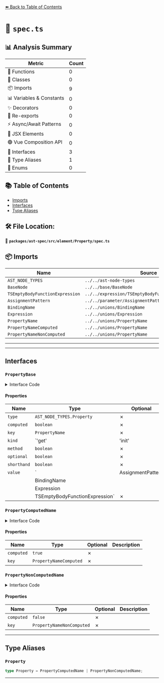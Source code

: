 [⬅️ Back to Table of Contents](../../../../../index.md)

# 📄 `spec.ts`

## 📊 Analysis Summary

| Metric | Count |
|--------|-------|
| 🔧 Functions | 0 |
| 🧱 Classes | 0 |
| 📦 Imports | 9 |
| 📊 Variables & Constants | 0 |
| ✨ Decorators | 0 |
| 🔄 Re-exports | 0 |
| ⚡ Async/Await Patterns | 0 |
| 💠 JSX Elements | 0 |
| 🟢 Vue Composition API | 0 |
| 📐 Interfaces | 3 |
| 📑 Type Aliases | 1 |
| 🎯 Enums | 0 |

## 📚 Table of Contents

- [Imports](#imports)
- [Interfaces](#interfaces)
- [Type Aliases](#type-aliases)

## 🛠️ File Location:
📂 **`packages/ast-spec/src/element/Property/spec.ts`**

## 📦 Imports

| Name | Source |
|------|--------|
| `AST_NODE_TYPES` | `../../ast-node-types` |
| `BaseNode` | `../../base/BaseNode` |
| `TSEmptyBodyFunctionExpression` | `../../expression/TSEmptyBodyFunctionExpression/spec` |
| `AssignmentPattern` | `../../parameter/AssignmentPattern/spec` |
| `BindingName` | `../../unions/BindingName` |
| `Expression` | `../../unions/Expression` |
| `PropertyName` | `../../unions/PropertyName` |
| `PropertyNameComputed` | `../../unions/PropertyName` |
| `PropertyNameNonComputed` | `../../unions/PropertyName` |


---


---

## Interfaces

### `PropertyBase`

<details><summary>Interface Code</summary>

```ts
interface PropertyBase extends BaseNode {
  type: AST_NODE_TYPES.Property;
  computed: boolean;
  key: PropertyName;
  kind: 'get' | 'init' | 'set';
  method: boolean;
  optional: boolean;
  shorthand: boolean;
  value:
    | AssignmentPattern
    | BindingName
    | Expression
    | TSEmptyBodyFunctionExpression;
}
```
</details>

#### Properties

| Name | Type | Optional | Description |
|------|------|----------|-------------|
| `type` | `AST_NODE_TYPES.Property` | ✗ |  |
| `computed` | `boolean` | ✗ |  |
| `key` | `PropertyName` | ✗ |  |
| `kind` | `'get' | 'init' | 'set'` | ✗ |  |
| `method` | `boolean` | ✗ |  |
| `optional` | `boolean` | ✗ |  |
| `shorthand` | `boolean` | ✗ |  |
| `value` | `| AssignmentPattern
    | BindingName
    | Expression
    | TSEmptyBodyFunctionExpression` | ✗ |  |

### `PropertyComputedName`

<details><summary>Interface Code</summary>

```ts
export interface PropertyComputedName extends PropertyBase {
  computed: true;
  key: PropertyNameComputed;
}
```
</details>

#### Properties

| Name | Type | Optional | Description |
|------|------|----------|-------------|
| `computed` | `true` | ✗ |  |
| `key` | `PropertyNameComputed` | ✗ |  |

### `PropertyNonComputedName`

<details><summary>Interface Code</summary>

```ts
export interface PropertyNonComputedName extends PropertyBase {
  computed: false;
  key: PropertyNameNonComputed;
}
```
</details>

#### Properties

| Name | Type | Optional | Description |
|------|------|----------|-------------|
| `computed` | `false` | ✗ |  |
| `key` | `PropertyNameNonComputed` | ✗ |  |


---

## Type Aliases

### `Property`

```ts
type Property = PropertyComputedName | PropertyNonComputedName;
```


---